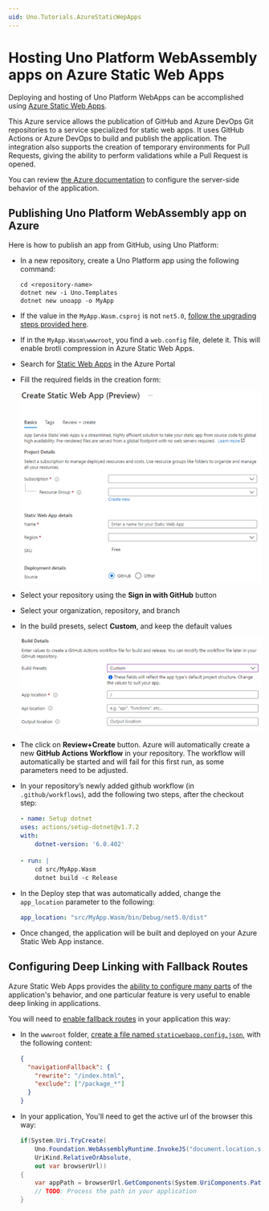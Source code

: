 ```yaml
---
uid: Uno.Tutorials.AzureStaticWepApps
---
```


# Hosting Uno Platform WebAssembly apps on Azure Static Web Apps

Deploying and hosting of Uno Platform WebApps can be accomplished using [Azure Static Web Apps](https://docs.microsoft.com/en-us/azure/static-web-apps/overview).

This Azure service allows the publication of GitHub and Azure DevOps Git repositories to a service specialized for static web apps. It uses GitHub Actions or Azure DevOps to build and publish the application. The integration also supports the creation of temporary environments for Pull Requests, giving the ability to perform validations while a Pull Request is opened.

You can review [the Azure documentation](https://docs.microsoft.com/en-us/azure/static-web-apps/configuration) to configure the server-side behavior of the application.

## Publishing Uno Platform WebAssembly app on Azure
Here is how to publish an app from GitHub, using Uno Platform:
-	In a new repository, create a Uno Platform app using the following command:
    ```
    cd <repository-name>
    dotnet new -i Uno.Templates
    dotnet new unoapp -o MyApp
    ```
-	If the <TargetFramework> value in the `MyApp.Wasm.csproj` is not `net5.0`, [follow the upgrading steps provided here](https://github.com/unoplatform/uno/blob/master/doc/articles/migrating-from-previous-releases.md#migrating-webassembly-projects-to-net-5).
-	If in the `MyApp.Wasm\wwwroot`, you find a `web.config` file, delete it. This will enable brotli compression in Azure Static Web Apps.
-	Search for [Static Web Apps](https://portal.azure.com/#create/Microsoft.StaticApp) in the Azure Portal
-	Fill the required fields in the creation form:

    ![visual-studio-installer-web](../Assets/aswa-create.png)
-	Select your repository using the **Sign in with GitHub** button
-	Select your organization, repository, and branch
-	In the build presets, select **Custom**, and keep the default values

    ![visual-studio-installer-web](../Assets/aswa-settings.png)

-	The click on **Review+Create** button. Azure will automatically create a new **GitHub Actions Workflow** in your repository. The workflow will automatically be started and will fail for this first run, as some parameters need to be adjusted.
-	In your repository’s newly added github workflow (in `.github/workflows`), add the following two steps, after the checkout step:

    ```yaml
    - name: Setup dotnet
    uses: actions/setup-dotnet@v1.7.2
    with:
        dotnet-version: '6.0.402'
            
    - run: |
        cd src/MyApp.Wasm
        dotnet build -c Release
    ```

-	In the Deploy step that was automatically added, change the `app_location` parameter to the following:
    ```yaml
    app_location: "src/MyApp.Wasm/bin/Debug/net5.0/dist"
    ```
-	Once changed, the application will be built and deployed on your Azure Static Web App instance.

## Configuring Deep Linking with Fallback Routes

Azure Static Web Apps provides the [ability to configure many parts](https://docs.microsoft.com/en-us/azure/static-web-apps/configuration) of the application's behavior, and one particular feature is very useful to enable deep linking in applications.

You will need to [enable fallback routes](https://docs.microsoft.com/en-us/azure/static-web-apps/configuration#fallback-routes) in your application this way:
- In the `wwwroot` folder, [create a file named `staticwebapp.config.json`](https://docs.microsoft.com/en-us/azure/static-web-apps/configuration#file-location), with the following content:
  ```json
  {
    "navigationFallback": {
      "rewrite": "/index.html",
      "exclude": ["/package_*"]
    }
  }
  ```
- In your application, You'll need to get the active url of the browser this way:
  ```csharp
  if(System.Uri.TryCreate(
      Uno.Foundation.WebAssemblyRuntime.InvokeJS("document.location.search"),
      UriKind.RelativeOrAbsolute,
      out var browserUrl))
  {
      var appPath = browserUrl.GetComponents(System.UriComponents.Path, UriFormat.Unescaped);
      // TODO: Process the path in your application
  }
  ```
